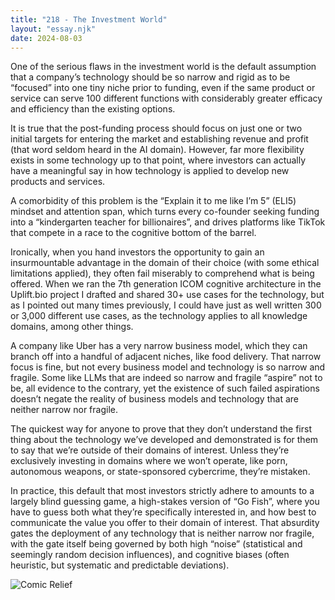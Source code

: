 ```yaml
---
title: "218 - The Investment World"
layout: "essay.njk"
date: 2024-08-03
---
```


One of the serious flaws in the investment world is the default assumption that a company’s technology should be so narrow and rigid as to be “focused” into one tiny niche prior to funding, even if the same product or service can serve 100 different functions with considerably greater efficacy and efficiency than the existing options. 

It is true that the post-funding process should focus on just one or two initial targets for entering the market and establishing revenue and profit (that word seldom heard in the AI domain). However, far more flexibility exists in some technology up to that point, where investors can actually have a meaningful say in how technology is applied to develop new products and services.

A comorbidity of this problem is the “Explain it to me like I’m 5” (ELI5) mindset and attention span, which turns every co-founder seeking funding into a “kindergarten teacher for billionaires”, and drives platforms like TikTok that compete in a race to the cognitive bottom of the barrel.

Ironically, when you hand investors the opportunity to gain an insurmountable advantage in the domain of their choice (with some ethical limitations applied), they often fail miserably to comprehend what is being offered. When we ran the 7th generation ICOM cognitive architecture in the Uplift.bio project I drafted and shared 30+ use cases for the technology, but as I pointed out many times previously, I could have just as well written 300 or 3,000 different use cases, as the technology applies to all knowledge domains, among other things.

A company like Uber has a very narrow business model, which they can branch off into a handful of adjacent niches, like food delivery. That narrow focus is fine, but not every business model and technology is so narrow and fragile. Some like LLMs that are indeed so narrow and fragile “aspire” not to be, all evidence to the contrary, yet the existence of such failed aspirations doesn’t negate the reality of business models and technology that are neither narrow nor fragile.

The quickest way for anyone to prove that they don’t understand the first thing about the technology we’ve developed and demonstrated is for them to say that we’re outside of their domains of interest. Unless they’re exclusively investing in domains where we won’t operate, like porn, autonomous weapons, or state-sponsored cybercrime, they’re mistaken.

In practice, this default that most investors strictly adhere to amounts to a largely blind guessing game, a high-stakes version of “Go Fish”, where you have to guess both what they’re specifically interested in, and how best to communicate the value you offer to their domain of interest. That absurdity gates the deployment of any technology that is neither narrow nor fragile, with the gate itself being governed by both high “noise” (statistical and seemingly random decision influences), and cognitive biases (often heuristic, but systematic and predictable deviations).

![Comic Relief](https://media.licdn.com/dms/image/v2/D5622AQGZwdISbOQA0Q/feedshare-shrink_800/feedshare-shrink_800/0/1719798525964?e=1737590400&v=beta&t=0wyvllmgFvob3BBssoqBxo0_NClR9J3m2lF3rQZipz0)